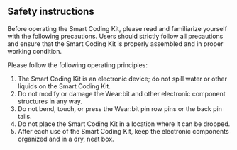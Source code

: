 ## Safety instructions

Before operating the Smart Coding Kit, please read and familiarize yourself with the following precautions. Users should strictly follow all precautions and ensure that the Smart Coding Kit is properly assembled and in proper working condition.

Please follow the following operating principles:

1. The Smart Coding Kit is an electronic device; do not spill water or other liquids on the Smart Coding Kit.
2. Do not modify or damage the Wear:bit and other electronic component structures in any way.
3. Do not bend, touch, or press the Wear:bit pin row pins or the back pin tails.
4. Do not place the Smart Coding Kit in a location where it can be dropped.
5. After each use of the Smart Coding Kit, keep the electronic components organized and in a dry, neat box.

